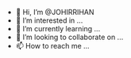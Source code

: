 - 👋 Hi, I’m @JOHIRRIHAN
- 👀 I’m interested in ...
- 🌱 I’m currently learning ...
- 💞️ I’m looking to collaborate on ...
- 📫 How to reach me ...

<!---
JOHIRRIHAN/JOHIRRIHAN is a ✨ special ✨ repository because its `README.md` (this file) appears on your GitHub profile.
You can click the Preview link to take a look at your changes.
--->

